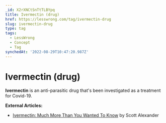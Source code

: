 ```yaml
---
_id: X2rXNCtSnTtTLBYpq
title: Ivermectin (drug)
href: https://lesswrong.com/tag/ivermectin-drug
slug: ivermectin-drug
type: tag
tags:
  - LessWrong
  - Concept
  - Tag
synchedAt: '2022-08-29T10:47:20.987Z'
---
```

# Ivermectin (drug)

**Ivermectin** is an anti-parasitic drug that's been investigated as a treatment for Covid-19.

**External Articles:**

- [Ivermectin: Much More Than You Wanted To Know](https://astralcodexten.substack.com/p/ivermectin-much-more-than-you-wanted) by Scott Alexander